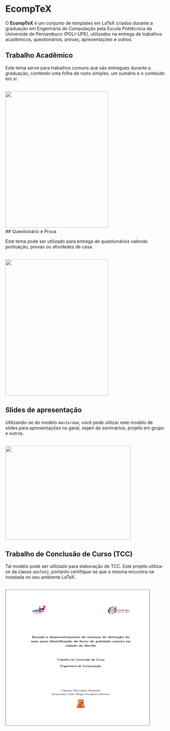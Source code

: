 ﻿EcompTeX
===========================

O **EcompTeX** é um conjunto de templates em LaTeX criados durante a graduação em Engenharia de Computação pela Escola Politécnica da Universide de Pernambuco (POLI-UPE), utilizados na entrega de trabalhos acadêmicos, questionários, provas, apresentações e outros.

## Trabalho Acadêmico

Este tema serve para trabalhos comuns que são entregues durante a graduação, contendo uma folha de rosto simples, um sumário e o conteúdo em si.

<br/>
<img src="http://toribeiro.com/static/img/modelo-trabalho-print.jpg" width="323" height="427" class="img-responsive center-block" />
<br/>
## Questionário e Prova

Este tema pode ser utilizado para entrega de questionários valendo pontuação, provas ou atividades de casa. 

<br/>
<img src="http://toribeiro.com/static/img/modelo-questoes-prova.jpg" width="323" height="427" class="img-responsive center-block" />
<br/>

## Slides de apresentação 

Utilizando-se do modelo `Amsterdam`, você pode utilizar este modelo de slides para apresentações no geral, sejam de seminários, projeto em grupo e outros.

<br/>
<img src="http://toribeiro.com/static/img/modelo-print-apresentacao.png" width="393" height="294" class="img-responsive center-block" />
<br/>

## Trabalho de Conclusão de Curso (TCC)

Tal modelo pode ser utilizado para elaboração de TCC. Este projeto utiliza-se da classe `abnTeX2`, portanto certifique-se que a mesma encontra-se instalada no seu ambiente LaTeX.

<br/>
<img src="https://raw.githubusercontent.com/tolribeiro/tolribeiro.github.io/master/static/img/modelo-projeto-conclusao.png" width="453" height="427" class="img-responsive center-block" />
<br/>
